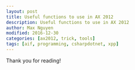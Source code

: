 ```yaml
---
layout: post
title: Useful functions to use in AX 2012
description: Useful functions to use in AX 2012
author: Max Nguyen
modified: 2016-12-30
categories: [ax2012, trick, tools]
tags: [aif, programming, csharpdotnet, xpp]
---
```


<script src="https://gist.github.com/Dynamics365/3820c3ff2a128658e111.js"></script>

Thank you for reading!
